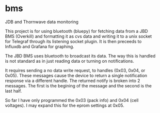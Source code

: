 # bms
JDB and Thornwave data monitoring

This project is for using bluetooth (bluepy) for fetching data from a JBD BMS (Overkill) and formatting it as cvs data and writing it to a unix socket for Telegraf through its listening socket plugin. It is then preceeds to Influxdb and Grafana for graphing.

The JBD BMS uses bluetooth to broadcast its data. The way this is handled is not standard as in just reading data or turning on notifications.

It requires sending a no data write request, to handles (0x03, 0x04, or 0x05). These messages cause the device to return a single notification response via a different handle. The returned notify is broken into 2 messages. The first is the begining of the message and the second is the last half.

So far I have only programmed the 0x03 (pack info) and 0x04 (cell voltages). I may expand this for the eprom settings at 0x05.

